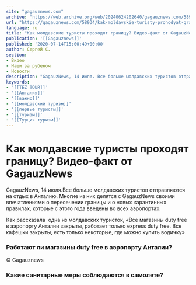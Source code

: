 ```yaml
---
site: "gagauznews.com"
archive: "https://web.archive.org/web/20240624202640/gagauznews.com/58934/kak-moldavskie-turisty-prohodyat-granitsu-video-fakt-ot-gagauznews.html"
url: "https://gagauznews.com/58934/kak-moldavskie-turisty-prohodyat-granitsu-video-fakt-ot-gagauznews.html"
language: ru
title: "Как молдавские туристы проходят границу? Видео-факт от GagauzNews"
publication: '[[Gagauznews]]'
published: '2020-07-14T15:00:49+00:00'
author: Сергей С.
section:
- Видео
- Наши за рубежом
- Новости
description: "GagauzNews, 14 июля. Все больше молдавских туристов отправляются на отдых в Анталию. Многие из них делятся с GagauzNews своими впечатлениями о пересечении границы и о новых карантинных правилах, которые с этого года введены во всех аэропортах. Как рассказала одна из молдавских туристок, «Все магазины duty free в аэропорту Анталии закрыты, работает только express duty free. Все кафешки закрыты, есть только некоторые, где можно купить водичку» Работают ли магазины duty free в аэропорту Анталии? © Gagauznews Какие санитарные меры соблюдаются в самолете? © Gagauznews"
keywords:
- '[[TEZ TOUR]]'
- '[[Анталия]]'
- '[[важно]]'
- '[[молдавский туризм]]'
- '[[первые туристы]]'
- '[[туризм]]'
- '[[Турция туризм]]'
---
```


# Как молдавские туристы проходят границу? Видео-факт от GagauzNews

GagauzNews, 14 июля.Все больше молдавских туристов отправляются на отдых в Анталию. Многие из них делятся с GagauzNews своими впечатлениями о пересечении границы и о новых карантинных правилах, которые с этого года введены во всех аэропортах.

Как рассказала  одна из молдавских туристок, «Все магазины duty free в аэропорту Анталии закрыты, работает только express duty free. Все кафешки закрыты, есть только некоторые, где можно купить водичку»

### Работают ли магазины duty free в аэропорту Анталии?

© Gagauznews

### Какие санитарные меры соблюдаются в самолете?